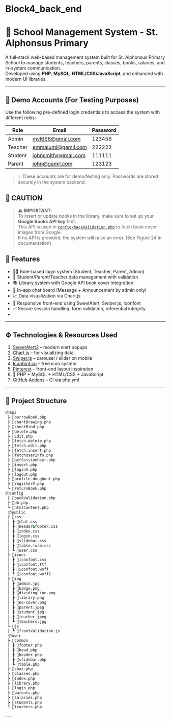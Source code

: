 # Block4_back_end
# 🏫 School Management System - St. Alphonsus Primary

A full-stack web-based management system built for St. Alphonsus Primary School to manage students, teachers, parents, classes, books, salaries, and in-system communication.  
Developed using **PHP**, **MySQL**, **HTML/CSS/JavaScript**, and enhanced with modern UI libraries.

---
## 🔐 Demo Accounts (For Testing Purposes)

Use the following pre-defined login credentials to access the system with different roles:

| Role     | Email                        | Password |
|----------|------------------------------|----------|
| Admin    | myl666@gmail.com             | 123456   |
| Teacher  | emmalumi@gamil.com           | 222222   |
| Student  | johnsmith@gmail.com          | 111111   |
| Parent   | john@gamil.com               | 123123   |

> 💡 These accounts are for demo/testing only. Passwords are stored securely in the system backend.


## 🚨 CAUTION

> ⚠️ **IMPORTANT**:  
To insert or update books in the library, make sure to set up your **Google Books API key** first.  
This API is used in [`config/backValidation.php`](config/backValidation.php) to fetch book cover images from Google.  
If no API is provided, the system will raise an error. (See Figure 24 in documentation)

## 📌 Features

- 🧑‍🏫 Role-based login system (Student, Teacher, Parent, Admin)
- 🧒 Student/Parent/Teacher data management with validation
- 📚 Library system with Google API book cover integration
- 💬 In-app chat board (Message + Announcement by admin only)
- 📈 Data visualization via Chart.js
- 🎨 Responsive front-end using SweetAlert, Swiper.js, Iconfont
- ✅ Secure session handling, form validation, referential integrity
- 
---

## ⚙️ Technologies & Resources Used

1. [SweetAlert2](https://sweetalert2.github.io/) – modern alert popups  
2. [Chart.js](https://www.chartjs.org/docs/latest/samples/bar/stacked-groups.html) – for visualizing data  
3. [Swiper.js](https://swiperjs.com/demos#navigation) – carousel / slider on mobile  
4. [Iconfont.cn](https://www.iconfont.cn/) – free icon system  
5. [Pinterest](https://au.pinterest.com/) – front-end layout inspiration  
6. 🧠 PHP + MySQL + HTML/CSS + JavaScript  
7. [GitHub Actions](https://github.com/features/actions) – CI via php.yml

---
## 📁 Project Structure
```bash
📦api
 ┣ 📜borrowBook.php
 ┣ 📜chartDrawing.php
 ┣ 📜checkBind.php
 ┣ 📜delete.php
 ┣ 📜Edit.php
 ┣ 📜fetch.delete.php
 ┣ 📜fetch.edit.php
 ┣ 📜fetch.insert.php
 ┣ 📜fetchUserInfo.php
 ┣ 📜getSessionUser.php
 ┣ 📜insert.php
 ┣ 📜loginV.php
 ┣ 📜logout.php
 ┣ 📜profile.doughnut.php
 ┣ 📜registerV.php
 ┗ 📜returnBook.php
📦config
 ┣ 📜backValidation.php
 ┣ 📜db.php
 ┗ 📜htmlContent.php
 📦public
 ┣ 📂css
 ┃ ┣ 📜chat.css
 ┃ ┣ 📜header&footer.css
 ┃ ┣ 📜index.css
 ┃ ┣ 📜login.css
 ┃ ┣ 📜slidebar.css
 ┃ ┣ 📜table.form.css
 ┃ ┗ 📜user.css
 ┣ 📂icons
 ┃ ┣ 📜iconfont.css
 ┃ ┣ 📜iconfont.ttf
 ┃ ┣ 📜iconfont.woff
 ┃ ┗ 📜iconfont.woff2
 ┣ 📂img
 ┃ ┣ 📜admin.jpg
 ┃ ┣ 📜badge.png
 ┃ ┣ 📜dividingLine.png
 ┃ ┣ 📜library.png
 ┃ ┣ 📜no-cover.png
 ┃ ┣ 📜parent.jpeg
 ┃ ┣ 📜student.jpg
 ┃ ┣ 📜teacher.jpeg
 ┃ ┗ 📜teachers.jpg
 ┗ 📂js
 ┃ ┗ 📜frontValidation.js
 📦user
 ┣ 📂common
 ┃ ┣ 📜footer.php
 ┃ ┣ 📜head.php
 ┃ ┣ 📜header.php
 ┃ ┣ 📜slidebar.php
 ┃ ┗ 📜table.php
 ┣ 📜chat.php
 ┣ 📜classes.php
 ┣ 📜index.php
 ┣ 📜library.php
 ┣ 📜login.php
 ┣ 📜parents.php
 ┣ 📜salaries.php
 ┣ 📜students.php
 ┗ 📜teachers.php

---





